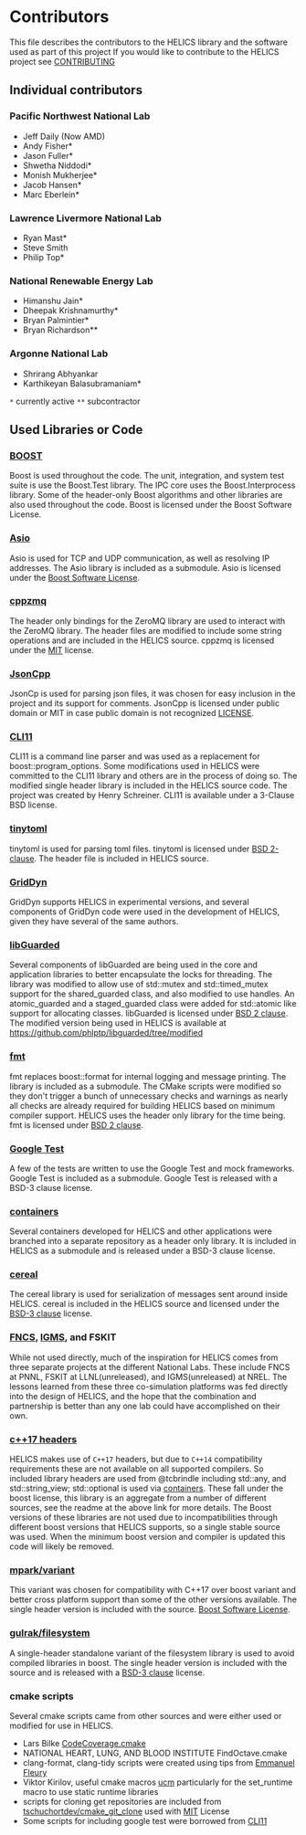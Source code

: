 # Contributors
This file describes the contributors to the HELICS library and the software used as part of this project
If you would like to contribute to the HELICS project see [CONTRIBUTING](CONTRIBUTING.md)
## Individual contributors
### Pacific Northwest National Lab
 - Jeff Daily (Now AMD)
 - Andy Fisher*
 - Jason Fuller*
 - Shwetha Niddodi*
 - Monish Mukherjee*
 - Jacob Hansen*
 - Marc Eberlein*

### Lawrence Livermore National Lab
 - Ryan Mast*
 - Steve Smith
 - Philip Top*

### National Renewable Energy Lab
 - Himanshu Jain*
 - Dheepak Krishnamurthy*
 - Bryan Palmintier*
 - Bryan Richardson**

### Argonne National Lab
 - Shrirang Abhyankar
 - Karthikeyan Balasubramaniam*

 `*` currently active
 `**` subcontractor

## Used Libraries or Code

### [BOOST](https://www.boost.org)
  Boost is used throughout the code. The unit, integration, and system test suite is use the Boost.Test library. The IPC core uses the Boost.Interprocess library. Some of the header-only Boost algorithms and other libraries are also used throughout the code. Boost is licensed under the Boost Software License.

### [Asio](https://think-async.com/Asio)
  Asio is used for TCP and UDP communication, as well as resolving IP addresses. The Asio library is included as a submodule. Asio is licensed under the [Boost Software License](https://github.com/chriskohlhoff/asio/blob/master/asio/LICENSE_1_0.txt).

### [cppzmq](https://github.com/zeromq/cppzmq)
  The header only bindings for the ZeroMQ library are used to interact with the ZeroMQ library. The header files are modified to include some string operations and are included in the HELICS source. cppzmq is licensed under the [MIT](https://github.com/zeromq/cppzmq/blob/master/LICENSE) license.

### [JsonCpp](https://github.com/open-source-parsers/jsoncpp)
  JsonCp is used for parsing json files, it was chosen for easy inclusion in the project and its support for comments. JsonCpp is licensed under public domain or MIT in case public domain is not recognized [LICENSE](https://github.com/open-source-parsers/jsoncpp/blob/master/LICENSE).

### [CLI11](https://github.com/CLIUtils/CLI11)
CLI11 is a command line parser and was used as a replacement for boost::program_options. Some modifications used in HELICS were committed to the CLI11 library and others are in the process of doing so. The modified single header library is included in the HELICS source code. The project was created by Henry Schreiner. CLI11 is available under a 3-Clause BSD license.

### [tinytoml](https://github.com/mayah/tinytoml)
  tinytoml is used for parsing toml files.  tinytoml is licensed under [BSD 2-clause](https://github.com/mayah/tinytoml/blob/master/LICENSE). The header file is included in HELICS source.

### [GridDyn](https://github.com/LLNL/GridDyn)
GridDyn supports HELICS in experimental versions, and several components of GridDyn code were used in the development of HELICS, given they have several of the same authors.  

### [libGuarded](https://github.com/copperspice/libguarded)
Several components of libGuarded are being used in the core and application libraries to better encapsulate the locks for threading. The library was modified to allow use of std::mutex and std::timed_mutex support for the shared_guarded class, and also modified to use handles. An atomic_guarded and a staged_guarded class were added for std::atomic like support for allocating classes. libGuarded is licensed under [BSD 2 clause](https://github.com/copperspice/libguarded/blob/master/LICENSE). The modified version being used in HELICS is available at https://github.com/phlptp/libguarded/tree/modified

### [fmt](http://fmtlib.net/latest/index.html)
fmt replaces boost::format for internal logging and message printing. The library is included as a submodule. The CMake scripts were modified so they don't trigger a bunch of unnecessary checks and warnings as nearly all checks are already required for building HELICS based on minimum compiler support. HELICS uses the header only library for the time being. fmt is licensed under [BSD 2 clause](https://github.com/fmtlib/fmt/blob/master/LICENSE.rst).

### [Google Test](https://github.com/google/googletest)  
  A few of the tests are written to use the Google Test and mock frameworks. Google Test is included as a submodule. Google Test is released with a BSD-3 clause license.

### [containers](https://github.com/GMLC-TDC/containers)  
Several containers developed for HELICS and other applications were branched into a separate repository as a header only library. It is included in HELICS as a submodule and is released under a BSD-3 clause license.

### [cereal](https://github.com/USCiLab/cereal)
The cereal library is used for serialization of messages sent around inside HELICS. cereal is included in the HELICS source and licensed under the [BSD-3 clause](https://github.com/USCiLab/cereal/blob/master/LICENSE) license.

### [FNCS](https://github.com/FNCS/fncs), [IGMS](https://www.nrel.gov/docs/fy16osti/65552.pdf), and FSKIT
While not used directly, much of the inspiration for HELICS comes from three separate projects at the different National Labs. These include FNCS at PNNL, FSKIT at LLNL(unreleased), and IGMS(unreleased) at NREL. The lessons learned from these three co-simulation platforms was fed directly into the design of HELICS, and the hope that the combination and partnership is better than any one lab could have accomplished on their own.

### [c++17 headers](https://github.com/tcbrindle/cpp17_headers)
HELICS makes use of `C++17` headers, but due to `C++14` compatibility requirements these are not available on all supported compilers.  So included library headers are used from @tcbrindle including std::any, and std::string_view; std::optional is used via [containers](https://github.com/GMLC-TDC/containers). These fall under the boost license, this library is an aggregate from a number of different sources, see the readme at the above link for more details. The Boost versions of these libraries are not used due to incompatibilities through different boost versions that HELICS supports, so a single stable source was used. When the minimum boost version and compiler is updated this code will likely be removed.

### [mpark/variant](https://github.com/mpark/variant)
This variant was chosen for compatibility with C++17 over boost variant and better cross platform support than some of the other versions available. The single header version is included with the source. [Boost Software License](https://github.com/mpark/variant/blob/master/LICENSE.md).

### [gulrak/filesystem](https://github.com/mpark/variant)
A single-header standalone variant of the filesystem library is used to avoid compiled libraries in boost. The single header version is included with the source and is released with a [BSD-3 clause](https://github.com/gulrak/filesystem/blob/master/LICENSE) license.

### cmake scripts
Several cmake scripts came from other sources and were either used or modified for use in HELICS.
 - Lars Bilke [CodeCoverage.cmake](https://github.com/bilke/cmake-modules/blob/master/CodeCoverage.cmake)
 - NATIONAL HEART, LUNG, AND BLOOD INSTITUTE  FindOctave.cmake
 - clang-format, clang-tidy scripts were created using tips from [Emmanuel Fleury](http://www.labri.fr/perso/fleury/posts/programming/using-clang-tidy-and-clang-format.html)
 - Viktor Kirilov, useful cmake macros [ucm](https://github.com/onqtam/ucm)  particularly for the set_runtime macro to use static runtime libraries
 - scripts for cloning get repositories are included from [tschuchortdev/cmake_git_clone](https://github.com/tschuchortdev/cmake_git_clone) used with [MIT](https://github.com/tschuchortdev/cmake_git_clone/blob/master/LICENSE.TXT) License
 - Some scripts for including google test were borrowed from [CLI11](https://github.com/CLIUtils/CLI11)
